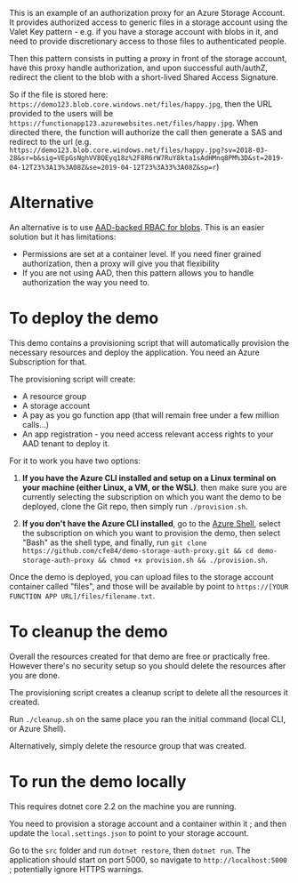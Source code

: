 This is an example of an authorization proxy for an Azure Storage Account. It provides authorized access to generic files in a storage account using the Valet Key pattern - e.g. if you have a storage account with blobs in it, and need to provide discretionary access to those files to authenticated people.

Then this pattern consists in putting a proxy in front of the storage account, have this proxy handle authorization, and upon successful auth/authZ, redirect the client to the blob with a short-lived Shared Access Signature.

So if the file is stored here: `https://demo123.blob.core.windows.net/files/happy.jpg`, then the URL provided to the users will be `https://functionapp123.azurewebsites.net/files/happy.jpg`. When directed there, the function will authorize the call then generate a SAS and redirect to the url (e.g. `https://demo123.blob.core.windows.net/files/happy.jpg?sv=2018-03-28&sr=b&sig=VEpGsNghVV8QEyq18z%2F8R6rW7RuY8kta1sAdHMnq8PM%3D&st=2019-04-12T23%3A13%3A08Z&se=2019-04-12T23%3A33%3A08Z&sp=r`)

# Alternative

An alternative is to use [AAD-backed RBAC for blobs](https://docs.microsoft.com/en-us/azure/storage/common/storage-auth-aad?toc=%2fazure%2fstorage%2fblobs%2ftoc.json#rbac-roles-for-blobs-and-queues). This is an easier solution but it has limitations:

- Permissions are set at a container level. If you need finer grained authorization, then a proxy will give you that flexibility
- If you are not using AAD, then this pattern allows you to handle authorization the way you need to.

# To deploy the demo

This demo contains a provisioning script that will automatically provision the necessary
resources and deploy the application. You need an Azure Subscription for that.

The provisioning script will create:
- A resource group
- A storage account
- A pay as you go function app (that will remain free under a few million calls...)
- An app registration - you need access relevant access rights to your AAD tenant to deploy it.

For it to work you have two options:

1. **If you have the Azure CLI installed and setup on a Linux terminal on your machine (either Linux,
    a VM, or the WSL)**. then make sure you are currently
    selecting the subscription on which you want the demo to be deployed, clone the Git repo,
    then simply run `./provision.sh`.

2. **If you don't have the Azure CLI installed**, go to the [Azure Shell](https://shell.azure.com),
    select the subscription on which you want to provision the demo, then select "Bash" as
    the shell type, and finally, run 
    `git clone https://github.com/cfe84/demo-storage-auth-proxy.git && cd demo-storage-auth-proxy && chmod +x provision.sh && ./provision.sh`.

Once the demo is deployed, you can upload files to the storage account container called "files", and those will be available by point to `https://[YOUR FUNCTION APP URL]/files/filename.txt`.

# To cleanup the demo

Overall the resources created for that demo are free or practically free. However there's 
no security setup so you should delete the resources after you are done.

The provisioning script creates a cleanup script to delete all the resources it created.

Run `./cleanup.sh` on the same place you ran the initial command (local CLI, or Azure Shell).

Alternatively, simply delete the resource group that was created.

# To run the demo locally

This requires dotnet core 2.2 on the machine you are running.

You need to provision a storage account and a container within it ; and then update the `local.settings.json` to point to your storage account.

Go to the `src` folder and run `dotnet restore`, then `dotnet run`. The application should start
on port 5000, so navigate to `http://localhost:5000` ; potentially ignore HTTPS warnings.